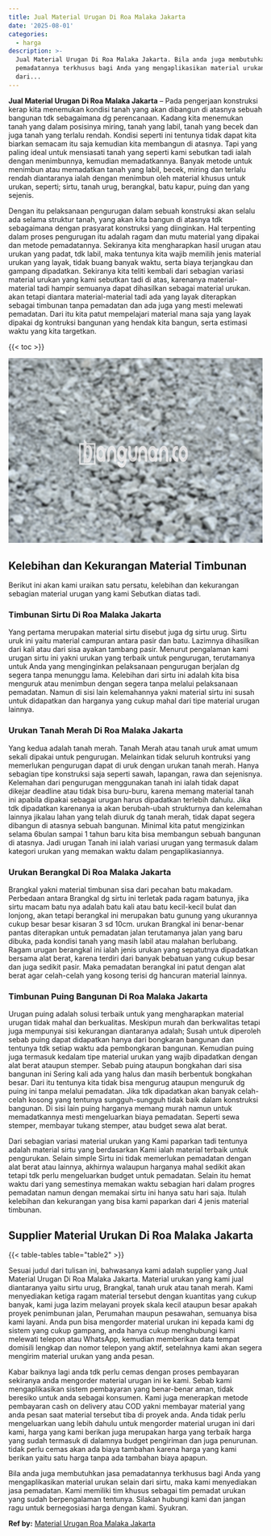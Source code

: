 ```yaml
---
title: Jual Material Urugan Di Roa Malaka Jakarta
date: '2025-08-01'
categories:
  - harga
description: >-
  Jual Material Urugan Di Roa Malaka Jakarta. Bila anda juga membutuhkan jasa
  pemadatannya terkhusus bagi Anda yang mengaplikasikan material urukan selain
  dari...
---
```


**Jual Material Urugan Di Roa Malaka Jakarta** – Pada pengerjaan konstruksi kerap kita menemukan kondisi tanah yang akan dibangun di atasnya sebuah bangunan tdk sebagaimana dg perencanaan. Kadang kita menemukan tanah yang dalam posisinya miring, tanah yang labil, tanah yang becek dan juga tanah yang terlalu rendah. Kondisi seperti ini tentunya tidak dapat kita biarkan semacam itu saja kemudian kita membangun di atasnya. Tapi yang paling ideal untuk mensiasati tanah yang seperti kami sebutkan tadi ialah dengan menimbunnya, kemudian memadatkannya. Banyak metode untuk menimbun atau memadatkan tanah yang labil, becek, miring dan terlalu rendah diantaranya ialah dengan menimbun oleh material khusus untuk urukan, seperti; sirtu, tanah urug, berangkal, batu kapur, puing dan yang sejenis.

Dengan itu pelaksanaan pengurugan dalam sebuah konstruksi akan selalu ada selama struktur tanah, yang akan kita bangun di atasnya tdk sebagaimana dengan prasyarat konstruksi yang diinginkan. Hal terpenting dalam proses pengurugan itu adalah ragam dan mutu material yang dipakai dan metode pemadatannya. Sekiranya kita mengharapkan hasil urugan atau urukan yang padat, tdk labil, maka tentunya kita wajib memilih jenis material urukan yang layak, tidak buang banyak waktu, serta biaya terjangkau dan gampang dipadatkan. Sekiranya kita teliti kembali dari sebagian variasi material urukan yang kami sebutkan tadi di atas, karenanya material-material tadi hampir semuanya dapat dihasilkan sebagai material urukan. akan tetapi diantara material-material tadi ada yang layak diterapkan sebagai timbunan tanpa pemadatan dan ada juga yang mesti melewati pemadatan. Dari itu kita patut mempelajari material mana saja yang layak dipakai dg kontruksi bangunan yang hendak kita bangun, serta estimasi waktu yang kita targetkan.

{{< toc >}}

![Jual Material Urugan Di Roa Malaka Jakarta](/images/jual-urugan-01.png)

## Kelebihan dan Kekurangan Material Timbunan

Berikut ini akan kami uraikan satu persatu, kelebihan dan kekurangan sebagian material urugan yang kami Sebutkan diatas tadi.

### Timbunan Sirtu Di Roa Malaka Jakarta

Yang pertama merupakan material sirtu disebut juga dg sirtu urug. Sirtu uruk ini yaitu material campuran antara pasir dan batu. Lazimnya dihasilkan dari kali atau dari sisa ayakan tambang pasir. Menurut pengalaman kami urugan sirtu ini yakni urukan yang terbaik untuk pengurugan, terutamanya untuk Anda yang menginginkan pelaksanaan pengurugan berjalan dg segera tanpa menunggu lama. Kelebihan dari sirtu ini adalah kita bisa menguruk atau menimbun dengan segera tanpa melalui pelaksanaan pemadatan. Namun di sisi lain kelemahannya yakni material sirtu ini susah untuk didapatkan dan harganya yang cukup mahal dari tipe material urugan lainnya.

### Urukan Tanah Merah Di Roa Malaka Jakarta

Yang kedua adalah tanah merah. Tanah Merah atau tanah uruk amat umum sekali dipakai untuk pengurugan. Melainkan tidak seluruh kontruksi yang memerlukan pengurugan dapat di uruk dengan urukan tanah merah. Hanya sebagian tipe konstruksi saja seperti sawah, lapangan, rawa dan sejenisnya. Kelemahan dari pengurugan menggunakan tanah ini ialah tidak dapat dikejar deadline atau tidak bisa buru-buru, karena memang material tanah ini apabila dipakai sebagai urugan harus dipadatkan terlebih dahulu. Jika tdk dipadatkan karenanya ia akan berubah-ubah strukturnya dan kelemahan lainnya jikalau lahan yang telah diuruk dg tanah merah, tidak dapat segera dibangun di atasnya sebuah bangunan. Minimal kita patut mengizinkan selama 6bulan sampai 1 tahun baru kita bisa membangun sebuah bangunan di atasnya. Jadi urugan Tanah ini ialah variasi urugan yang termasuk dalam kategori urukan yang memakan waktu dalam pengaplikasiannya.

### Urukan Berangkal Di Roa Malaka Jakarta

Brangkal yakni material timbunan sisa dari pecahan batu makadam. Perbedaan antara Brangkal dg sirtu ini terletak pada ragam batunya, jika sirtu macam batu nya adalah batu kali atau batu kecil-kecil bulat dan lonjong, akan tetapi berangkal ini merupakan batu gunung yang ukurannya cukup besar besar kisaran 3 sd 10cm. urukan Brangkal ini benar-benar pantas diterapkan untuk pemadatan jalan terutamanya jalan yang baru dibuka, pada kondisi tanah yang masih labil atau malahan berlubang. Ragam urugan berangkal ini ialah jenis urukan yang sepatutnya dipadatkan bersama alat berat, karena terdiri dari banyak bebatuan yang cukup besar dan juga sedikit pasir. Maka pemadatan berangkal ini patut dengan alat berat agar celah-celah yang kosong terisi dg hancuran material lainnya.

### Timbunan Puing Bangunan Di Roa Malaka Jakarta

Urugan puing adalah solusi terbaik untuk yang mengharapkan material urugan tidak mahal dan berkualitas. Meskipun murah dan berkwalitas tetapi juga mempunyai sisi kekurangan diantaranya adalah; Susah untuk diperoleh sebab puing dapat didapatkan hanya dari bongkaran bangunan dan tentunya tdk setiap waktu ada pembongkaran bangunan. Kemudian puing juga termasuk kedalam tipe material urukan yang wajib dipadatkan dengan alat berat ataupun stemper. Sebab puing ataupun bongkahan dari sisa bangunan ini Sering kali ada yang halus dan masih berbentuk bongkahan besar. Dari itu tentunya kita tidak bisa mengurug ataupun menguruk dg puing ini tanpa melalui pemadatan. Jika tdk dipadatkan akan banyak celah-celah kosong yang tentunya sungguh-sungguh tidak baik dalam konstruksi bangunan. Di sisi lain puing harganya memang murah namun untuk memadatkannya mesti mengeluarkan biaya pemadatan. Seperti sewa stemper, membayar tukang stemper, atau budget sewa alat berat.

Dari sebagian variasi material urukan yang Kami paparkan tadi tentunya adalah material sirtu yang berdasarkan Kami ialah material terbaik untuk pengurukan. Selain simple Sirtu ini tidak memerlukan pemadatan dengan alat berat atau lainnya, akhirnya walaupun harganya mahal sedikit akan tetapi tdk perlu mengeluarkan budget untuk pemadatan. Selain itu hemat waktu dari yang semestinya memakan waktu sebagian hari dalam progres pemadatan namun dengan memakai sirtu ini hanya satu hari saja. Itulah kelebihan dan kekurangan yang bisa kami paparkan dari 4 jenis material timbunan.

## Supplier Material Urukan Di Roa Malaka Jakarta

{{< table-tables table="table2" >}}

Sesuai judul dari tulisan ini, bahwasanya kami adalah supplier yang Jual Material Urugan Di Roa Malaka Jakarta. Material urukan yang kami jual diantaranya yaitu sirtu urug, Brangkal, tanah uruk atau tanah merah. Kami menyediakan ketiga ragam material tersebut dengan kuantitas yang cukup banyak, kami juga lazim melayani proyek skala kecil ataupun besar apakah proyek penimbunan jalan, Perumahan maupun pesawahan, semuanya bisa kami layani. Anda pun bisa mengorder material urukan ini kepada kami dg sistem yang cukup gampang, anda hanya cukup menghubungi kami melewati telepon atau WhatsApp, kemudian memberikan data tempat domisili lengkap dan nomor telepon yang aktif, setelahnya kami akan segera mengirim material urukan yang anda pesan.

Kabar baiknya lagi anda tdk perlu cemas dengan proses pembayaran sekiranya anda mengorder material urugan ini ke kami. Sebab kami mengaplikasikan sistem pembayaran yang benar-benar aman, tidak beresiko untuk anda sebagai konsumen. Kami juga menerapkan metode pembayaran cash on delivery atau COD yakni membayar material yang anda pesan saat material tersebut tiba di proyek anda. Anda tidak perlu mengeluarkan uang lebih dahulu untuk mengorder material urugan ini dari kami, harga yang kami berikan juga merupakan harga yang terbaik harga yang sudah termasuk di dalamnya budget pengiriman dan juga penurunan. tidak perlu cemas akan ada biaya tambahan karena harga yang kami berikan yaitu satu harga tanpa ada tambahan biaya apapun.

Bila anda juga membutuhkan jasa pemadatannya terkhusus bagi Anda yang mengaplikasikan material urukan selain dari sirtu, maka kami menyediakan jasa pemadatan. Kami memiliki tim khusus sebagai tim pemadat urukan yang sudah berpengalaman tentunya. Silakan hubungi kami dan jangan ragu untuk bernegosiasi harga dengan kami. Syukran.

**Ref by:** [Material Urugan Roa Malaka Jakarta](https://id.wikipedia.org/wiki/Material)
